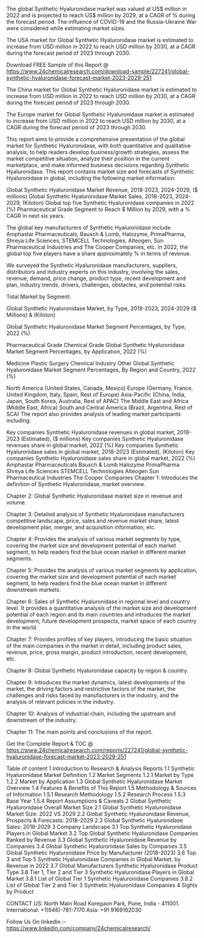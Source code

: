 The global Synthetic Hyaluronidase market was valued at US$ million in 2022 and is projected to reach US$ million by 2029, at a CAGR of % during the forecast period. The influence of COVID-19 and the Russia-Ukraine War were considered while estimating market sizes.

The USA market for Global Synthetic Hyaluronidase   market is estimated to increase from USD million in 2022 to reach USD million by 2030, at a CAGR during the forecast period of 2023 through 2030.

Download FREE Sample of this Report @ https://www.24chemicalresearch.com/download-sample/227241/global-synthetic-hyaluronidase-forecast-market-2023-2029-251

The China market for Global Synthetic Hyaluronidase  market is estimated to increase from USD million in 2022 to reach USD million by 2030, at a CAGR during the forecast period of 2023 through 2030.

The Europe market for Global Synthetic Hyaluronidase   market is estimated to increase from USD million in 2022 to reach USD million by 2030, at a CAGR during the forecast period of 2023 through 2030.

This report aims to provide a comprehensive presentation of the global market for Synthetic Hyaluronidase, with both quantitative and qualitative analysis, to help readers develop business/growth strategies, assess the market competitive situation, analyze their position in the current marketplace, and make informed business decisions regarding Synthetic Hyaluronidase. This report contains market size and forecasts of Synthetic Hyaluronidase in global, including the following market information:

Global Synthetic Hyaluronidase Market Revenue, 2018-2023, 2024-2029, ($ millions)
Global Synthetic Hyaluronidase Market Sales, 2018-2023, 2024-2029, (Kiloton)
Global top five Synthetic Hyaluronidase companies in 2022 (%)
Pharmaceutical Grade Segment to Reach $ Million by 2029, with a % CAGR in next six years.

The global key manufacturers of Synthetic Hyaluronidase include Amphastar Pharmaceuticals, Bausch & Lomb, Halozyme, PrimaPharma, Shreya Life Sciences, STEMCELL Technologies, Alteogen, Sun Pharmaceutical Industries and The Cooper Companies, etc. in 2022, the global top five players have a share approximately % in terms of revenue.

We surveyed the Synthetic Hyaluronidase manufacturers, suppliers, distributors and industry experts on this industry, involving the sales, revenue, demand, price change, product type, recent development and plan, industry trends, drivers, challenges, obstacles, and potential risks.

Total Market by Segment:

Global Synthetic Hyaluronidase Market, by Type, 2018-2023, 2024-2029 ($ Millions) & (Kiloton)

Global Synthetic Hyaluronidase Market Segment Percentages, by Type, 2022 (%)

Pharmaceutical Grade
Chemical Grade
Global Synthetic Hyaluronidase Market Segment Percentages, by Application, 2022 (%)

Medicine
Plastic Surgery
Chemical Industry
Other
Global Synthetic Hyaluronidase Market Segment Percentages, By Region and Country, 2022 (%)

North America (United States, Canada, Mexico)
Europe (Germany, France, United Kingdom, Italy, Spain, Rest of Europe)
Asia-Pacific (China, India, Japan, South Korea, Australia, Rest of APAC)
The Middle East and Africa (Middle East, Africa)
South and Central America (Brazil, Argentina, Rest of SCA)
The report also provides analysis of leading market participants including:

Key companies Synthetic Hyaluronidase revenues in global market, 2018-2023 (Estimated), ($ millions)
Key companies Synthetic Hyaluronidase revenues share in global market, 2022 (%)
Key companies Synthetic Hyaluronidase sales in global market, 2018-2023 (Estimated), (Kiloton)
Key companies Synthetic Hyaluronidase sales share in global market, 2022 (%)
Amphastar Pharmaceuticals
Bausch & Lomb
Halozyme
PrimaPharma
Shreya Life Sciences
STEMCELL Technologies
Alteogen
Sun Pharmaceutical Industries
The Cooper Companies
Chapter 1: Introduces the definition of Synthetic Hyaluronidase, market overview.

Chapter 2: Global Synthetic Hyaluronidase market size in revenue and volume.

Chapter 3: Detailed analysis of Synthetic Hyaluronidase manufacturers competitive landscape, price, sales and revenue market share, latest development plan, merger, and acquisition information, etc.

Chapter 4: Provides the analysis of various market segments by type, covering the market size and development potential of each market segment, to help readers find the blue ocean market in different market segments.

Chapter 5: Provides the analysis of various market segments by application, covering the market size and development potential of each market segment, to help readers find the blue ocean market in different downstream markets.

Chapter 6: Sales of Synthetic Hyaluronidase in regional level and country level. It provides a quantitative analysis of the market size and development potential of each region and its main countries and introduces the market development, future development prospects, market space of each country in the world.

Chapter 7: Provides profiles of key players, introducing the basic situation of the main companies in the market in detail, including product sales, revenue, price, gross margin, product introduction, recent development, etc.

Chapter 8: Global Synthetic Hyaluronidase capacity by region & country.

Chapter 9: Introduces the market dynamics, latest developments of the market, the driving factors and restrictive factors of the market, the challenges and risks faced by manufacturers in the industry, and the analysis of relevant policies in the industry.

Chapter 10: Analysis of industrial chain, including the upstream and downstream of the industry.

Chapter 11: The main points and conclusions of the report.

Get the Complete Report & TOC @ https://www.24chemicalresearch.com/reports/227241/global-synthetic-hyaluronidase-forecast-market-2023-2029-251

Table of content
1 Introduction to Research & Analysis Reports
1.1 Synthetic Hyaluronidase Market Definition
1.2 Market Segments
1.2.1 Market by Type
1.2.2 Market by Application
1.3 Global Synthetic Hyaluronidase Market Overview
1.4 Features & Benefits of This Report
1.5 Methodology & Sources of Information
1.5.1 Research Methodology
1.5.2 Research Process
1.5.3 Base Year
1.5.4 Report Assumptions & Caveats
2 Global Synthetic Hyaluronidase Overall Market Size
2.1 Global Synthetic Hyaluronidase Market Size: 2022 VS 2029
2.2 Global Synthetic Hyaluronidase Revenue, Prospects & Forecasts: 2018-2029
2.3 Global Synthetic Hyaluronidase Sales: 2018-2029
3 Company Landscape
3.1 Top Synthetic Hyaluronidase Players in Global Market
3.2 Top Global Synthetic Hyaluronidase Companies Ranked by Revenue
3.3 Global Synthetic Hyaluronidase Revenue by Companies
3.4 Global Synthetic Hyaluronidase Sales by Companies
3.5 Global Synthetic Hyaluronidase Price by Manufacturer (2018-2023)
3.6 Top 3 and Top 5 Synthetic Hyaluronidase Companies in Global Market, by Revenue in 2022
3.7 Global Manufacturers Synthetic Hyaluronidase Product Type
3.8 Tier 1, Tier 2 and Tier 3 Synthetic Hyaluronidase Players in Global Market
3.8.1 List of Global Tier 1 Synthetic Hyaluronidase Companies
3.8.2 List of Global Tier 2 and Tier 3 Synthetic Hyaluronidase Companies
4 Sights by Product

CONTACT US:
North Main Road Koregaon Park, Pune, India - 411001.
International: +1(646)-781-7170
Asia: +91 9169162030

Follow Us On linkedin :- https://www.linkedin.com/company/24chemicalresearch/
